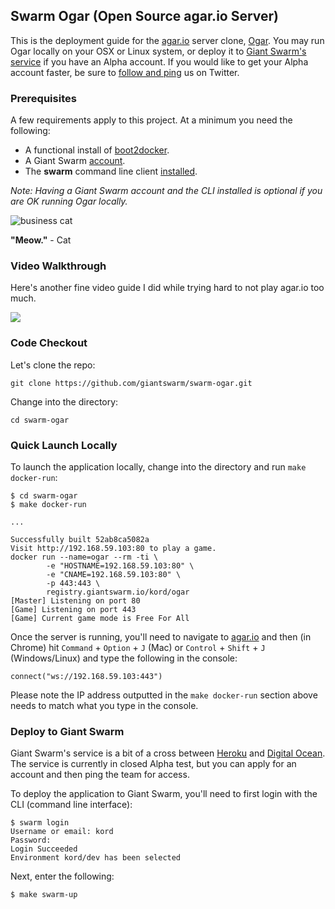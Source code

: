 ## Swarm Ogar (Open Source agar.io Server)
This is the deployment guide for the [agar.io](http://agar.io/) server clone, [Ogar](https://github.com/vram4/Ogar). You may run Ogar locally on your OSX or Linux system, or deploy it to [Giant Swarm's service](https://giantswarm.io/) if you have an Alpha account. If you would like to get your Alpha account faster, be sure to [follow and ping](https://twitter.com/giantswarm/) us on Twitter.

### Prerequisites
A few requirements apply to this project. At a minimum you need the following:

* A functional install of [boot2docker](https://github.com/kordless/boot2docker-ing).
* A Giant Swarm [account](https://giantswarm.io).
* The **swarm** command line client [installed](http://docs.giantswarm.io/reference/installation/). 

*Note: Having a Giant Swarm account and the CLI installed is optional if you are OK running Ogar locally.*

![business cat](https://github.com/giantswarm/swarm-ogar/blob/master/assets/meme.jpg)

**"Meow."** - Cat 

### Video Walkthrough

Here's another fine video guide I did while trying hard to not play agar.io too much.

[![](https://raw.githubusercontent.com/kordless/swarm-ghost/master/assets/video.png)](https://vimeo.com/120735541)

### Code Checkout
Let's clone the repo:

    git clone https://github.com/giantswarm/swarm-ogar.git

Change into the directory:

	cd swarm-ogar
	
### Quick Launch Locally
To launch the application locally, change into the directory and run `make docker-run`:

```
$ cd swarm-ogar
$ make docker-run

...

Successfully built 52ab8ca5082a
Visit http://192.168.59.103:80 to play a game.
docker run --name=ogar --rm -ti \
		-e "HOSTNAME=192.168.59.103:80" \
		-e "CNAME=192.168.59.103:80" \
		-p 443:443 \
		registry.giantswarm.io/kord/ogar
[Master] Listening on port 80
[Game] Listening on port 443
[Game] Current game mode is Free For All
```

Once the server is running, you'll need to navigate to [agar.io](http://agar.io/) and then (in Chrome) hit `Command` + `Option` + `J` (Mac) or `Control` + `Shift` + `J` (Windows/Linux) and type the following in the console:

	connect("ws://192.168.59.103:443")

Please note the IP address outputted in the `make docker-run` section above needs to match what you type in the console.


### Deploy to Giant Swarm
Giant Swarm's service is a bit of a cross between [Heroku](https://heroku.com) and [Digital Ocean](https://digitalocean.com). The service is currently in closed Alpha test, but you can apply for an account and then ping the team for access.

To deploy the application to Giant Swarm, you'll need to first login with the CLI (command line interface):

```
$ swarm login
Username or email: kord
Password:
Login Succeeded
Environment kord/dev has been selected
```

Next, enter the following:

```
$ make swarm-up
```    

